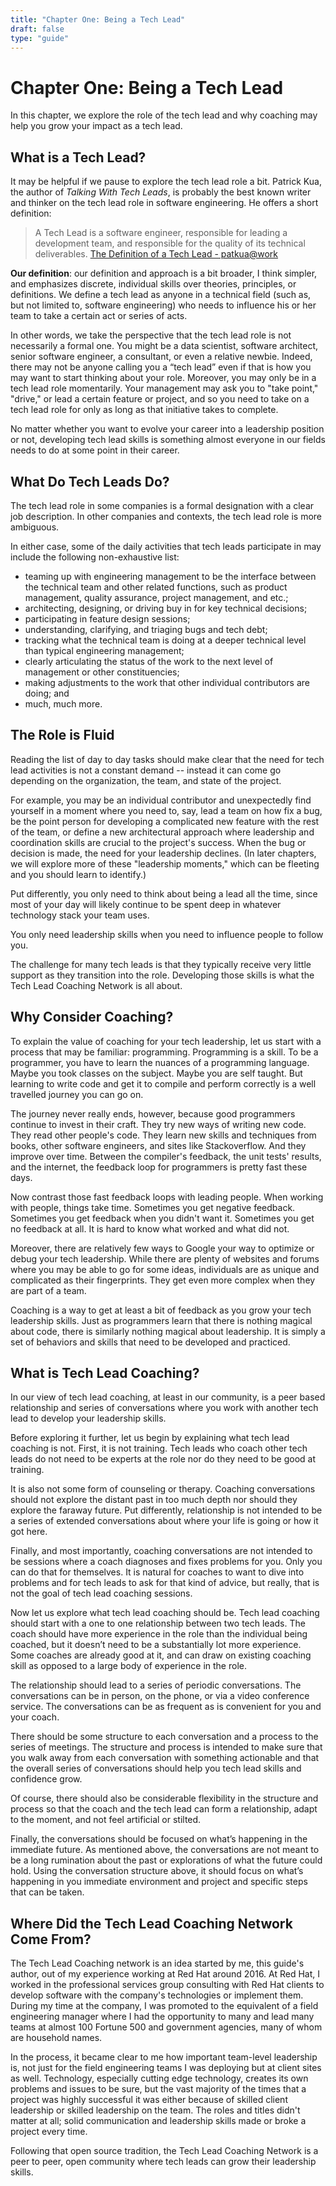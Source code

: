 ```yaml
---
title: "Chapter One: Being a Tech Lead"
draft: false
type: "guide"
---
```


# Chapter One: Being a Tech Lead

In this chapter, we explore the role of the tech lead and why coaching may help you grow your impact as a tech lead.

## What is a Tech Lead?

It may be helpful if we pause to explore the tech lead role a bit. Patrick Kua, the author of *Talking With Tech Leads*, is probably the best known writer and thinker on the tech lead role in software engineering. He offers a short definition:

> A Tech Lead is a software engineer, responsible for leading a development team, and responsible for the quality of its technical deliverables. [The Definition of a Tech Lead - patkua@work](https://www.thekua.com/atwork/2014/11/the-definition-of-a-tech-lead/)

**Our definition**: our definition and approach is a bit broader, I think simpler, and emphasizes discrete, individual skills over theories, principles, or definitions.  We define a tech lead as anyone in a technical field (such as, but not limited to, software engineering) who needs to influence his or her team to take a certain act or series of acts.

In other words, we take the perspective that the tech lead role is not necessarily a formal one. You might be a data scientist, software architect, senior software engineer, a consultant, or even a relative newbie. Indeed, there may not be anyone calling you a “tech lead” even if that is how you may want to start thinking about your role. Moreover, you may only be in a tech lead role momentarily. Your management may ask you to "take point," "drive," or lead a certain feature or project, and so you need to take on a tech lead role for only as long as that initiative takes to complete.

No matter whether you want to evolve your career into a leadership position or not, developing tech lead skills is something almost everyone in our fields needs to do at some point in their career.

## What Do Tech Leads Do?

The tech lead role in some companies is a formal designation with a clear job description. In other companies and contexts, the tech lead role is more ambiguous. 

In either case, some of the daily activities that tech leads participate in may include the following non-exhaustive list:

* teaming up with engineering management to be the interface between the technical team and other related functions, such as product management, quality assurance, project management, and etc.;
* architecting, designing, or driving buy in for key technical decisions;
* participating in feature design sessions;
* understanding, clarifying, and triaging bugs and tech debt;
* tracking what the technical team is doing at a deeper technical level than typical engineering management;
* clearly articulating the status of the work to the next level of management or other constituencies;
* making adjustments to the work that other individual contributors are doing; and
* much, much more.

## The Role is Fluid

Reading the list of day to day tasks should make clear that the need for tech lead activities is not a constant demand -- instead it can come go depending on the organization, the team, and state of the project. 

For example, you may be an individual contributor and unexpectedly find yourself in a moment where you need to, say, lead a team on how fix a bug, be the point person for developing a complicated new feature with the rest of the team, or define a new architectural approach where leadership and coordination skills are crucial to the project's success. When the bug or decision is made, the need for your leadership declines. (In later chapters, we will explore more of these "leadership moments," which can be fleeting and you should learn to identify.)

Put differently, you only need to think about being a lead all the time, since most of your day will likely continue to be spent deep in whatever technology stack your team uses. 

You only need leadership skills when you need to influence people to follow you. 

The challenge for many tech leads is that they typically receive very little support as they transition into the role. Developing those skills is what the Tech Lead Coaching Network is all about.

## Why Consider Coaching?

To explain the value of coaching for your tech leadership, let us start with a process that may be familiar: programming. Programming is a skill. To be a programmer, you have to learn the nuances of a programming language. Maybe you took classes on the subject. Maybe you are self taught. But learning to write code and get it to compile and perform correctly is a well travelled journey you can go on.

The journey never really ends, however, because good programmers continue to invest in their craft. They try new ways of writing new code. They read other people's code. They learn new skills and techniques from books, other software engineers, and sites like Stackoverflow. And they improve over time. Between the compiler's feedback, the unit tests' results, and the internet, the feedback loop for programmers is pretty fast these days. 

Now contrast those fast feedback loops with leading people. When working with people, things take time. Sometimes you get negative feedback. Sometimes you get feedback when you didn't want it. Sometimes you get no feedback at all. It is hard to know what worked and what did not.

Moreover, there are relatively few ways to Google your way to optimize or debug your tech leadership. While there are plenty of websites and forums where you may be able to go for some ideas, individuals are as unique and complicated as their fingerprints. They get even more complex when they are part of a team.

Coaching is a way to get at least a bit of feedback as you grow your tech leadership skills. Just as programmers learn that there is nothing magical about code, there is similarly nothing magical about leadership. It is simply a set of behaviors and skills that need to be developed and practiced.

## What is Tech Lead Coaching?

In our view of tech lead coaching, at least in our community, is a peer based relationship and series of conversations where you work with another tech lead to develop your leadership skills.

Before exploring it further, let us begin by explaining what tech lead coaching is not. First, it is not training. Tech leads who coach other tech leads do not need to be experts at the role nor do they need to be good at training.

It is also not some form of counseling or therapy. Coaching conversations should not explore the distant past in too much depth nor should they explore the faraway future. Put differently, relationship is not intended to be a series of extended conversations about where your life is going or how it got here.

Finally, and most importantly, coaching conversations are not intended to be sessions where a coach diagnoses and fixes problems for you.  Only you can do that for themselves. It is natural for coaches to want to dive into problems and for tech leads to ask for that kind of advice, but really, that is not the goal of tech lead coaching sessions.

Now let us explore what tech lead coaching should be. Tech lead coaching should start with a one to one relationship between two tech leads. The coach should have more experience in the role than the individual being coached, but it doesn’t need to be a substantially lot more experience. Some coaches are already good at it, and can draw on existing coaching skill as opposed to a large body of experience in the role.

The relationship should lead to a series of periodic conversations. The conversations can be in person, on the phone, or via a video conference service. The conversations can be as frequent as is convenient for you and your coach.

There should be some structure to each conversation and a process to the series of meetings. The structure and process is intended to make sure that you walk away from each conversation with something actionable and that the overall series of conversations should help you tech lead skills and confidence grow. 

Of course, there should also be considerable flexibility in the structure and process so that the coach and the tech lead can form a relationship, adapt to the moment, and not feel artificial or stilted.

Finally, the conversations should be focused on what’s happening in the immediate future. As mentioned above, the conversations are not meant to be a long rumination about the past or explorations of what the future could hold. Using the conversation structure above, it should focus on what’s happening in you immediate environment and project and specific steps that can be taken.

## Where Did the Tech Lead Coaching Network Come From?

The Tech Lead Coaching network is an idea started by me, this guide's author, out of my experience working at Red Hat around 2016. At Red Hat, I worked in the professional services group consulting with Red Hat clients to develop software with the company's technologies or implement them. During my time at the company, I was promoted to the equivalent of a field engineering manager where I had the opportunity to many and lead many teams at almost 100 Fortune 500 and government agencies, many of whom are household names.

In the process, it became clear to me how important team-level leadership is, not just for the field engineering teams I was deploying but at client sites as well. Technology, especially cutting edge technology, creates its own problems and issues to be sure, but the vast majority of the times that a project was highly successful it was either because of skilled client leadership or skilled leadership on the team. The roles and titles didn't matter at all; solid communication and leadership skills made or broke a project every time.

Following that open source tradition, the Tech Lead Coaching Network is a peer to peer, open community where tech leads can grow their leadership skills.
